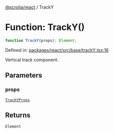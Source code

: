 [@scrolia/react](../README.md) / TrackY

# Function: TrackY()

```ts
function TrackY(props): Element;
```

Defined in: [packages/react/src/base/trackY.tsx:16](https://github.com/alpheustangs/scrolia/blob/99f515e4b0095d09a280c57c2fd0f9cf08d6dcf1/packages/react/src/base/trackY.tsx#L16)

Vertical track component.

## Parameters

### props

[`TrackYProps`](../type-aliases/TrackYProps.md)

## Returns

`Element`
